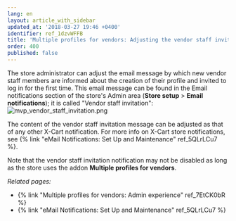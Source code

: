 ```yaml
---
lang: en
layout: article_with_sidebar
updated_at: '2018-03-27 19:46 +0400'
identifier: ref_1dzvWFFB
title: 'Multiple profiles for vendors: Adjusting the vendor staff invitation message'
order: 400
published: false
---
```

The store administrator can adjust the email message by which new vendor staff members are informed about the creation of their profile and invited to log in for the first time. This email message can be found in the Email notifications section of the store's Admin area (**Store setup** > **Email notifications**); it is called "Vendor staff invitation": 
![mvp_vendor_staff_invitation.png]({{site.baseurl}}/attachments/ref_1dzvWFFB/mvp_vendor_staff_invitation.png)

The content of the vendor staff invitation message can be adjusted as that of any other X-Cart notification. For more info on X-Cart store notifications, see {% link "eMail Notifications: Set Up and Maintenance" ref_5QLrLCu7 %}.

Note that the vendor staff invitation notification may not be disabled as long as the store uses the addon **Multiple profiles for vendors**.


_Related pages:_
   
   * {% link "Multiple profiles for vendors: Admin experience" ref_7EtCK0bR %}
   * {% link "eMail Notifications: Set Up and Maintenance" ref_5QLrLCu7 %}
